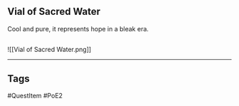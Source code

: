 ## Vial of Sacred Water
Cool and pure, it represents hope in a bleak era.
## 
![[Vial of Sacred Water.png]]

---
## Tags
#QuestItem
#PoE2